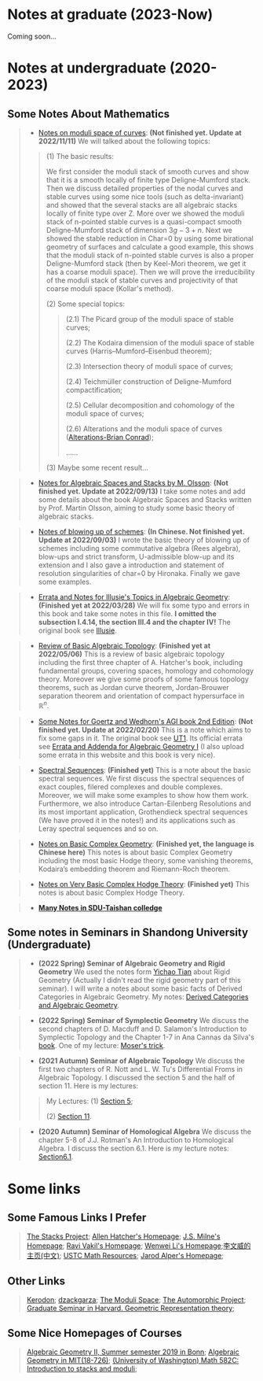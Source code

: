 # Notes at graduate (2023-Now)
Coming soon...

# Notes at undergraduate (2020-2023)

## Some Notes About Mathematics

> + [Notes on moduli space of curves](/ModuliSpaceCurvesReadingNotes.pdf): **(Not finished yet. Update at 2022/11/11)** We will talked about the following topics:
>
>> (1) The basic results:
>> 
>> We first consider the moduli stack of smooth curves and show that it is a smooth locally of finite type Deligne-Mumford stack. Then we discuss detailed properties of the nodal curves and stable curves using some nice tools (such as delta-invariant) and showed that the several stacks are all algebraic stacks locally of finite type over Z. More over we showed the moduli stack of n-pointed stable curves is a quasi-compact smooth Deligne-Mumford stack of dimension $3g−3+n$. Next we showed the stable reduction in Char=0 by using some birational geometry of surfaces and calculate a good example, this shows that the moduli stack of n-pointed stable curves is also a proper Deligne-Mumford stack (then by Keel-Mori theorem, we get it has a coarse moduli space). Then we will prove the irreducibility of the moduli stack of stable curves and projectivity of that coarse moduli space (Kollar's method).
>> 
>> (2) Some special topics:
>> 
>>> (2.1) The Picard group of the moduli space of stable curves;
>>>
>>> (2.2) The Kodaira dimension of the moduli space of stable curves (Harris–Mumford–Eisenbud theorem);
>>>
>>> (2.3) Intersection theory of moduli space of curves;
>>> 
>>> (2.4) Teichmüller construction of Deligne-Mumford compactification;
>>> 
>>> (2.5) Cellular decomposition and cohomology of the moduli space of curves;
>>> 
>>> (2.6) Alterations and the moduli space of curves ([Alterations-Brian Conrad](http://virtualmath1.stanford.edu/~conrad/249BW17Page/index.html));
>>> 
>>> ......
>>
>> (3) Maybe some recent result...

> + [Notes for Algebraic Spaces and Stacks by M. Olsson](/OlssonNotes.pdf): **(Not finished yet. Update at 2022/09/13)** I take some notes and add some details about the book Algebraic Spaces and Stacks written by Prof. Martin Olsson, aiming to study some basic theory of algebraic stacks.

> + [Notes of blowing up of schemes](/BlowingUp.pdf): **(In Chinese. Not finished yet. Update at 2022/09/03)** I wrote the basic theory of blowing up of schemes including some commutative algebra (Rees algebra), blow-ups and strict transform, U-admissible blow-up and its extension and I also gave a introduction and statement of resolution singularities of char=0 by Hironaka. Finally we gave some examples.

> + [Errata and Notes for Illusie's Topics in Algebraic Geometry](/IllusieErrataNotes.pdf): **(Finished yet at 2022/03/28)** We will fix some typo and errors in this book and take some notes in this file. **I omitted the subsection I.4.14, the section III.4 and the chapter IV!** The original book see [Illusie](http://staff.ustc.edu.cn/~yiouyang/Illusie.pdf).

> + [Review of Basic Algebraic Topology](/SomeAT.pdf):  **(Finished yet at 2022/05/06)** This is a review of basic algebraic topology including the first three chapter of A. Hatcher's book, including fundamental groups, covering spaces, homology and cohomology theory. Moreover we give some proofs of some famous topology theorems, such as Jordan curve theorem, Jordan-Brouwer separation theorem and orientation of compact hypersurface in $\mathbb{R}^n$.

> + [Some Notes for Goertz and Wedhorn's AGI book 2nd Edition](/AGnotes.pdf): **(Not finished yet. Update at 2022/02/20)** This is a note which aims to fix some gaps in it. The original book see [UT1](https://link.springer.com/content/pdf/10.1007%2F978-3-658-30733-2.pdf). Its official errata see [Errata and Addenda for Algebraic Geometry I](https://www.algebraic-geometry.de/errata/) (I also upload some errata in this website and this book is very nice).

> + [Spectral Sequences](/SpectralSequence.pdf): **(Finished yet)** This is a note about the basic spectral sequences. We first discuss the spectral sequences of exact couples, filered complexes and double complexes. Moreover, we will make some examples to show how them work. Furthermore, we also introduce Cartan-Eilenberg Resolutions and its most important
application, Grothendieck spectral sequences (We have proved it in the notes!) and its applications such as Leray spectral sequences and so on.

> + [Notes on Basic Complex Geometry](/ComManiBasis.pdf): **(Finished yet, the language is Chinese here)** This notes is about basic Complex Geometry including the most basic Hodge theory, some vanishing theorems, Kodaira’s embedding theorem and Riemann-Roch theorem.

> + [Notes on Very Basic Complex Hodge Theory](/2021HODGE.pdf): **(Finished yet)** This notes is about basic Complex Hodge Theory.

> + **[Many Notes in SDU-Taishan colledge](https://dvlxlwz.github.io/SDUTaishanMathLxl.github.io/)**

## Some notes in Seminars in Shandong University (Undergraduate)
> + **(2022 Spring) Seminar of Algebraic Geometry and Rigid Geometry** We used the notes form [Yichao Tian](http://www.mcm.ac.cn/people/members/202108/t20210820_658104.html) about Rigid Geometry (Actually I didn't read the rigid geometry part of this seminar). I will write a notes about some basic facts of Derived Categories in Algebraic Geometry. My notes: [Derived Categories and Algebraic Geometry](/2022RIGIDREADlxl.pdf).

> + **(2022 Spring) Seminar of Symplectic Geometry** We discuss the second chapters of D. Macduff and D. Salamon's Introduction to Symplectic Topology and the Chapter 1-7 in Ana Cannas da Silva's [book](https://people.math.ethz.ch/~acannas/Papers/lsg.pdf). One of my lecture: [Moser's trick](/2022Symp1.pdf).

> + **(2021 Autumn) Seminar of Algebraic Topology** We discuss the first two chapters of R. Nott and L. W. Tu's Differential Froms in Algebraic Topology. I discussed the section 5 and the half of section 11. Here is my lectures:
>> My Lectures: (1) [Section 5](/2021ATSe1.pdf);
>>
>> (2) [Section 11](/2021ATSe2.pdf).

> + **(2020 Autumn) Seminar of Homological Algebra** We discuss the chapter 5-8 of J.J. Rotman's An Introduction to Homological Algebra. I discuss the section 6.1. Here is my lecture notes: [Section6.1](/2020HASe.pdf).


# Some links

## Some Famous Links I Prefer
> [The Stacks Project](https://stacks.math.columbia.edu/);
> [Allen Hatcher's Homepage](https://pi.math.cornell.edu/~hatcher/);
> [J.S. Milne's Homepage](https://www.jmilne.org/math/);
> [Ravi Vakil's Homepage](https://math.stanford.edu/~vakil/);
> [Wenwei Li's Homepage](https://www.wwli.asia/index.php/en/);[李文威的主页(中文)](https://www.wwli.asia/index.php/zh/);
> [USTC Math Resources](http://home.ustc.edu.cn/~yx3x/USTCdata.html);
> [Jarod Alper's Homepage](https://sites.math.washington.edu/~jarod/);

## Other Links
> [Kerodon](https://kerodon.net/);
> [dzackgarza](https://notes.dzackgarza.com/);
> [The Moduli Space](https://book.themoduli.space/);
> [The Automorphic Project](https://automorphic.jh.edu/);
> [Graduate Seminar in Harvard. Geometric Representation theory](https://people.math.harvard.edu/~gaitsgde/grad_2009/);

## Some Nice Homepages of Courses
> [Algebraic Geometry II, Summer semester 2019 in Bonn](https://staff.fnwi.uva.nl/e.l.brakkee/AGII_SS2019/);
> [Algebraic Geometry in MIT(18-726)](https://ocw.mit.edu/courses/18-726-algebraic-geometry-spring-2009/pages/lecture-notes/);
> [(University of Washington) Math 582C: Introduction to stacks and moduli](https://sites.math.washington.edu/~jarod/math582C.html);

